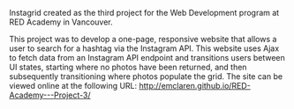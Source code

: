 Instagrid created as the third project for the Web Development program at RED Academy in Vancouver.

This project was to develop a one-page, responsive website that allows a user to search for a hashtag via the Instagram API. This website uses Ajax to fetch data from an Instagram API endpoint and transitions users between UI states, starting where no photos have been returned, and then subsequently transitioning where photos populate the grid. The site can be viewed online at the following URL: http://emclaren.github.io/RED-Academy---Project-3/